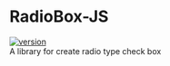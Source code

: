 # RadioBox-JS
[![version](https://img.shields.io/npm/v/@carry0987/radio-box.svg)](https://www.npmjs.com/package/@carry0987/radio-box)  
A library for create radio type check box
